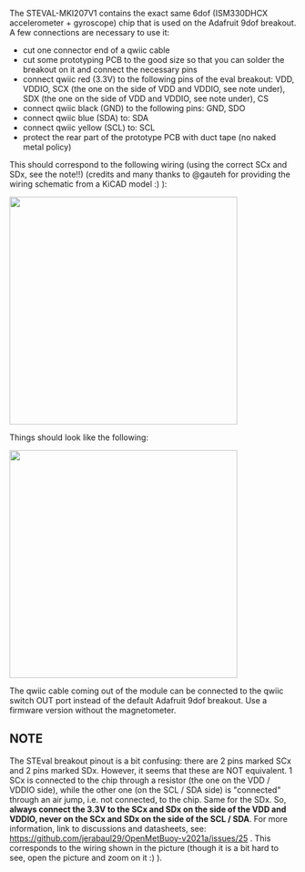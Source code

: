 The STEVAL-MKI207V1 contains the exact same 6dof (ISM330DHCX accelerometer + gyroscope) chip that is used on the Adafruit 9dof breakout. A few connections are necessary to use it:

- cut one connector end of a qwiic cable
- cut some prototyping PCB to the good size so that you can solder the breakout on it and connect the necessary pins
- connect qwiic red (3.3V) to the following pins of the eval breakout: VDD, VDDIO, SCX (the one on the side of VDD and VDDIO, see note under), SDX (the one on  the side of VDD and VDDIO, see note under), CS
- connect qwiic black (GND) to the following pins: GND, SDO
- connect qwiic blue (SDA) to: SDA
- connect qwiic yellow (SCL) to: SCL
- protect the rear part of the prototype PCB with duct tape (no naked metal policy)

This should correspond to the following wiring (using the correct SCx and SDx, see the note!!) (credits and many thanks to @gauteh for providing the wiring schematic from a KiCAD model :) ):

<img src="https://github.com/jerabaul29/OpenMetBuoy-v2021a/blob/main/instrument_hardware/jpg/ISM330DHCX_wireup.png" width="400" />

Things should look like the following:

<img src="https://github.com/jerabaul29/OpenMetBuoy-v2021a/blob/main/instrument_hardware/jpg/STEval_PCB.jpg" width="400" />

The qwiic cable coming out of the module can be connected to the qwiic switch OUT port instead of the default Adafruit 9dof breakout. Use a firmware version without the magnetometer.

## NOTE

The STEval breakout pinout is a bit confusing: there are 2 pins marked SCx and 2 pins marked SDx. However, it seems that these are NOT equivalent. 1 SCx is connected to the chip through a resistor (the one on the VDD / VDDIO side), while the other one (on the SCL / SDA side) is "connected" through an air jump, i.e. not connected, to the chip. Same for the SDx. So, **always connect the 3.3V to the SCx and SDx on the side of the VDD and VDDIO, never on the SCx and SDx on the side of the SCL / SDA**. For more information, link to discussions and datasheets, see: https://github.com/jerabaul29/OpenMetBuoy-v2021a/issues/25 . This corresponds to the wiring shown in the picture (though it is a bit hard to see, open the picture and zoom on it :) ).
